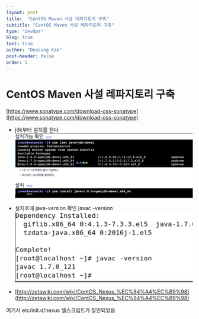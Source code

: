 ```yaml
---
layout: post
title:  "CentOS Maven 사설 레파지토리 구축"
subtitle: "CentOS Maven 사설 레파지토리 구축"
type: "DevOps"
blog: true
text: true
author: "Deasung Kim"
post-header: false
order: 1
---
```


# CentOS Maven 사설 레파지토리 구축

[https://www.sonatype.com/download-oss-sonatype](https://www.sonatype.com/download-oss-sonatype)

- jdk부터 설치를 한다
![](./img/201704191249.png)


- 설치후에 java-version 확인 javac -version 
![](./img/20170419.png)

- [http://zetawiki.com/wiki/CentOS_Nexus_%EC%84%A4%EC%B9%98](http://zetawiki.com/wiki/CentOS_Nexus_%EC%84%A4%EC%B9%98)

여기서 etc/init.d/nexus 쉘스크립트가 잘안되었음
